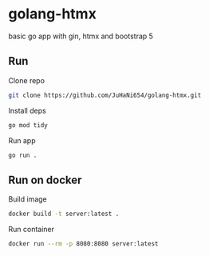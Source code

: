 # golang-htmx
basic go app with gin, htmx and bootstrap 5

## Run
Clone repo
```bash
git clone https://github.com/JuHaNi654/golang-htmx.git
```
Install deps
```bash
go mod tidy
```
Run app
```bash
go run .
```
## Run on docker
Build image
```bash
docker build -t server:latest .
```
Run container
```bash
docker run --rm -p 8080:8080 server:latest
```

